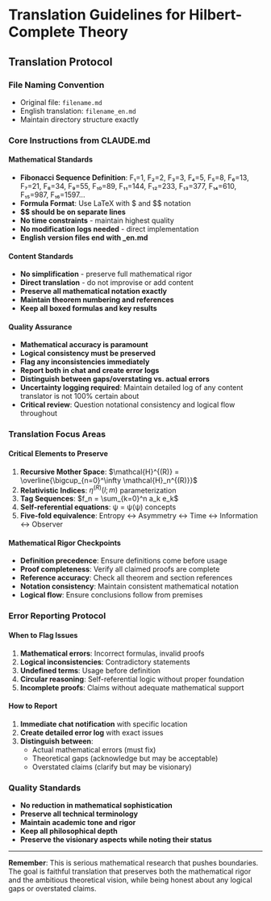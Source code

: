 # Translation Guidelines for Hilbert-Complete Theory

## Translation Protocol

### File Naming Convention
- Original file: `filename.md`
- English translation: `filename_en.md`
- Maintain directory structure exactly

### Core Instructions from CLAUDE.md

#### Mathematical Standards
- **Fibonacci Sequence Definition**: F₁=1, F₂=2, F₃=3, F₄=5, F₅=8, F₆=13, F₇=21, F₈=34, F₉=55, F₁₀=89, F₁₁=144, F₁₂=233, F₁₃=377, F₁₄=610, F₁₅=987, F₁₆=1597...
- **Formula Format**: Use LaTeX with $ and $$ notation
- **$$ should be on separate lines**
- **No time constraints** - maintain highest quality
- **No modification logs needed** - direct implementation
- **English version files end with _en.md**

#### Content Standards
- **No simplification** - preserve full mathematical rigor
- **Direct translation** - do not improvise or add content
- **Preserve all mathematical notation exactly**
- **Maintain theorem numbering and references**
- **Keep all boxed formulas and key results**

#### Quality Assurance
- **Mathematical accuracy is paramount**
- **Logical consistency must be preserved**
- **Flag any inconsistencies immediately**
- **Report both in chat and create error logs**
- **Distinguish between gaps/overstating vs. actual errors**
- **Uncertainty logging required**: Maintain detailed log of any content translator is not 100% certain about
- **Critical review**: Question notational consistency and logical flow throughout

### Translation Focus Areas

#### Critical Elements to Preserve
1. **Recursive Mother Space**: $\mathcal{H}^{(R)} = \overline{\bigcup_{n=0}^\infty \mathcal{H}_n^{(R)}}$
2. **Relativistic Indices**: $\eta^{(R)}(l; m)$ parameterization
3. **Tag Sequences**: $f_n = \sum_{k=0}^n a_k e_k$
4. **Self-referential equations**: ψ = ψ(ψ) concepts
5. **Five-fold equivalence**: Entropy ↔ Asymmetry ↔ Time ↔ Information ↔ Observer

#### Mathematical Rigor Checkpoints
- **Definition precedence**: Ensure definitions come before usage
- **Proof completeness**: Verify all claimed proofs are complete
- **Reference accuracy**: Check all theorem and section references
- **Notation consistency**: Maintain consistent mathematical notation
- **Logical flow**: Ensure conclusions follow from premises

### Error Reporting Protocol

#### When to Flag Issues
1. **Mathematical errors**: Incorrect formulas, invalid proofs
2. **Logical inconsistencies**: Contradictory statements
3. **Undefined terms**: Usage before definition
4. **Circular reasoning**: Self-referential logic without proper foundation
5. **Incomplete proofs**: Claims without adequate mathematical support

#### How to Report
1. **Immediate chat notification** with specific location
2. **Create detailed error log** with exact issues
3. **Distinguish between**:
   - Actual mathematical errors (must fix)
   - Theoretical gaps (acknowledge but may be acceptable)
   - Overstated claims (clarify but may be visionary)

### Quality Standards
- **No reduction in mathematical sophistication**
- **Preserve all technical terminology**
- **Maintain academic tone and rigor**
- **Keep all philosophical depth**
- **Preserve the visionary aspects while noting their status**

---

**Remember**: This is serious mathematical research that pushes boundaries. The goal is faithful translation that preserves both the mathematical rigor and the ambitious theoretical vision, while being honest about any logical gaps or overstated claims.
